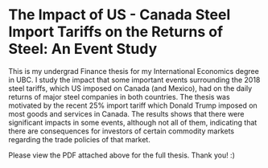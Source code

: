 # The Impact of US - Canada Steel Import Tariffs on the Returns of Steel: An Event Study
This is my undergrad Finance thesis for my International Economics degree in UBC. I study the impact that some important events surrounding the 2018 steel tariffs, which US imposed on Canada (and Mexico), had on the daily returns of major steel companies in both countries. The thesis was motivated by the recent 25% import tariff which Donald Trump imposed on most goods and services in Canada. The results shows that there were significant impacts in some events, although not all of them, indicating that there are consequences for investors of certain commodity markets regarding the trade policies of that market.

Please view the PDF attached above for the full thesis. Thank you! :)
